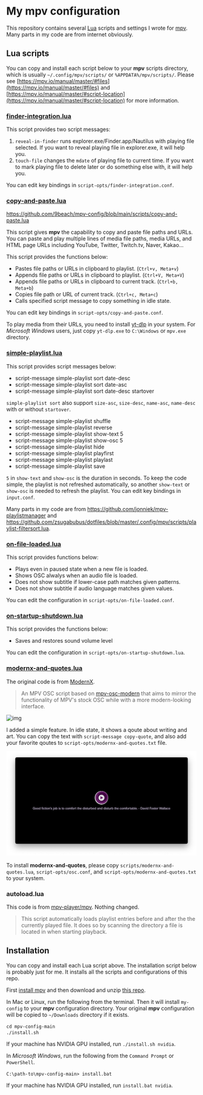 # My mpv configuration

This repository contains several [Lua](http://lua.org) scripts and settings
I wrote for [mpv](https://mpv.io). Many parts in my code are from internet
obviously.

## Lua scripts

You can copy and install each script below to your **mpv** scripts directory,
which is usually `~/.config/mpv/scripts/` or `%APPDATA%/mpv/scripts/`. Please
see
[https://mpv.io/manual/master/#files](https://mpv.io/manual/master/#files) and
[https://mpv.io/manual/master/#script-location](https://mpv.io/manual/master/#script-location)
for more information.

### [finder-integration.lua](https://github.com/9beach/mpv-config/blob/main/scripts/finder-integration.lua)

This script provides two script messages:

1. `reveal-in-finder` runs explorer.exe/Finder.app/Nautilus with playing file
   selected. If you want to reveal playing file in explorer.exe, it will help
   you.
2. `touch-file` changes the `mdate` of playing file to current time. If you
   want to mark playing file to delete later or do something else with, it will
   help you.

You can edit key bindings in `script-opts/finder-integration.conf`.

### [copy-and-paste.lua](https://github.com/9beach/mpv-config/blob/main/scripts/copy-and-paste.lua)

https://github.com/9beach/mpv-config/blob/main/scripts/copy-and-paste.lua

This script gives **mpv** the capability to copy and paste file paths and URLs.
You can paste and play multiple lines of media file paths, media URLs, and
HTML page URLs including YouTube, Twitter, Twitch.tv, Naver, Kakao...

This script provides the functions below:

- Pastes file paths or URLs in clipboard to playlist. (`Ctrl+v, Meta+v`)
- Appends file paths or URLs in clipboard to playlist. (`Ctrl+V, Meta+V`)
- Appends file paths or URLs in clipboard to current track. (`Ctrl+b, Meta+b`)
- Copies file path or URL of current track. (`Ctrl+c, Meta+c`)
- Calls specified script message to copy something in idle state.

You can edit key bindings in `script-opts/copy-and-paste.conf`.

To play media from their URLs, you need to install
[yt-dlp](https://github.com/yt-dlp/yt-dlp) in your system. For _Microsoft
Windows_ users, just copy `yt-dlp.exe` to `C:\Windows` or `mpv.exe` directory.

### [simple-playlist.lua](https://github.com/9beach/mpv-config/blob/main/scripts/simple-playlist.lua)

This script provides script messages below:

- script-message simple-playlist sort date-desc
- script-message simple-playlist sort date-asc
- script-message simple-playlist sort date-desc startover

`simple-playlist sort` also support `size-asc`, `size-desc`, `name-asc`,
`name-desc` with or without `startover`.

- script-message simple-playlist shuffle
- script-message simple-playlist reverse
- script-message simple-playlist show-text 5
- script-message simple-playlist show-osc 5
- script-message simple-playlist hide
- script-message simple-playlist playfirst
- script-message simple-playlist playlast
- script-message simple-playlist save

`5` in `show-text` and `show-osc` is the duration in seconds. To keep the code
simple, the playlist is not refreshed automatically, so another `show-text` or
`show-osc` is needed to refresh the playlist. You can edit key bindings in
`input.conf`.

Many parts in my code are from <https://github.com/jonniek/mpv-playlistmanager>
and <https://github.com/zsugabubus/dotfiles/blob/master/.config/mpv/scripts/playlist-filtersort.lua>.

### [on-file-loaded.lua](https://github.com/9beach/mpv-config/blob/main/scripts/on-file-loaded.lua)

This script provides functions below:

* Plays even in paused state when a new file is loaded.
* Shows OSC alwalys when an audio file is loaded.
* Does not show subtitle if lower-case path matches given patterns.
* Does not show subtitle if audio language matches given values.

You can edit the configuration in `script-opts/on-file-loaded.conf`.

### [on-startup-shutdown.lua](https://github.com/9beach/mpv-config/blob/master/scripts/on-startup-shutdown.lua)

This script provides the functions below:

* Saves and restores sound volume level

You can edit the configuration in `script-opts/on-startup-shutdown.lua`.

### [modernx-and-quotes.lua](https://github.com/9beach/mpv-config/blob/main/scripts/modernx-and-quotes.lua)

The original code is from [ModernX](https://github.com/cyl0/ModernX).

> An MPV OSC script based on
> [mpv-osc-modern](https://github.com/maoiscat/mpv-osc-modern/) that aims to
> mirror the functionality of MPV's stock OSC while with a more modern-looking
> interface.

![img](https://github.com/cyl0/ModernX/blob/main/preview.png?raw=true)

I added a simple feature. In idle state, it shows a qoute about writing and art.
You can copy the text with `script-message copy-quote`, and also add your
favorite qoutes to `script-opts/modernx-and-quotes.txt` file.

![img](modernx-and-quotes.png)

To install **modernx-and-quotes**, please copy `scripts/modernx-and-quotes.lua`,
`script-opts/osc.conf`, and `script-opts/modernx-and-quotes.txt` to your system.

### autoload.lua

This code is from [mpv-player/mpv](https://github.com/mpv-player/mpv/blob/master/TOOLS/lua/autoload.lua). Nothing changed.

> This script automatically loads playlist entries before and after the the
> currently played file. It does so by scanning the directory a file is located
> in when starting playback.

## Installation

You can copy and install each Lua script above. The installation script below
is probably just for me. It installs all the scripts and configurations of
this repo.

First [install mpv](https://mpv.io/installation/) and then download and unzip
[this repo](https://github.com/9beach/mpv-config/archive/refs/heads/main.zip).

In Mac or Linux, run the following from the terminal. Then it will install
`my-config` to your **mpv** configuration directory. Your original **mpv**
configuration will be copied to `~/Downloads` directory if it exists.

```console
cd mpv-config-main
./install.sh
```

If your machine has NVIDIA GPU installed, run `./install.sh nvidia`.

In _Microsoft Windows_, run the following from the `Command Prompt` or
`PowerShell`.

```console
C:\path-to\mpv-config-main> install.bat
```

If your machine has NVIDIA GPU installed, run `install.bat nvidia`.

